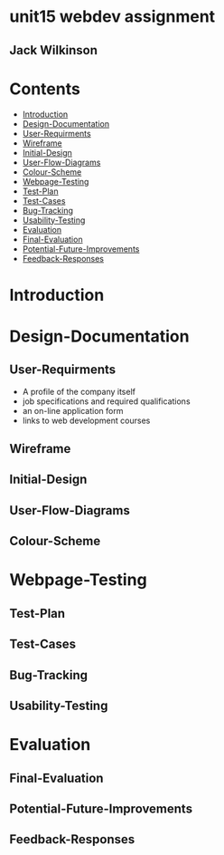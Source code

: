 # unit15 webdev assignment
## Jack Wilkinson

# Contents
- [Introduction](#Introduction)
- [Design-Documentation](#Design-Documentation)
- [User-Requirments](#User-Requirments)
- [Wireframe](#Wireframe)
- [Initial-Design](#Initial-Design)
- [User-Flow-Diagrams](#User-Flow-Diagrams)
- [Colour-Scheme](#Colour-Scheme)
- [Webpage-Testing](#Webpage-Testing)
- [Test-Plan](#Test-Plan)
- [Test-Cases](#Test-Cases)
- [Bug-Tracking](#Bug-Tracking)
- [Usability-Testing](#Userbility-Testing)
- [Evaluation](#Evaluation)
- [Final-Evaluation](#Final-Evaluation)
- [Potential-Future-Improvements](#Potential-Future-Improvements)
- [Feedback-Responses](#Feedback-Responses)

# Introduction
# Design-Documentation
## User-Requirments

- A profile of the company itself
- job specifications and required qualifications
- an on-line application form
- links to web development courses

## Wireframe
## Initial-Design 
## User-Flow-Diagrams
## Colour-Scheme
# Webpage-Testing
## Test-Plan
## Test-Cases
## Bug-Tracking
## Usability-Testing
# Evaluation 
## Final-Evaluation
## Potential-Future-Improvements 
## Feedback-Responses
